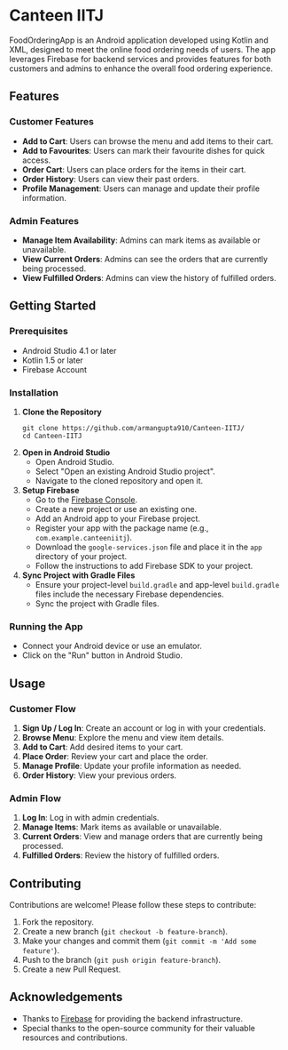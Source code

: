 <!DOCTYPE html>
<html lang="en">
<head>
    <meta charset="UTF-8">
    <meta name="viewport" content="width=device-width, initial-scale=1.0">
</head>
<body>

<h1>Canteen IITJ</h1>

<p>FoodOrderingApp is an Android application developed using Kotlin and XML, designed to meet the online food ordering needs of users. The app leverages Firebase for backend services and provides features for both customers and admins to enhance the overall food ordering experience.</p>

<h2>Features</h2>

<h3>Customer Features</h3>
<ul>
    <li><strong>Add to Cart</strong>: Users can browse the menu and add items to their cart.</li>
    <li><strong>Add to Favourites</strong>: Users can mark their favourite dishes for quick access.</li>
    <li><strong>Order Cart</strong>: Users can place orders for the items in their cart.</li>
    <li><strong>Order History</strong>: Users can view their past orders.</li>
    <li><strong>Profile Management</strong>: Users can manage and update their profile information.</li>
</ul>

<h3>Admin Features</h3>
<ul>
    <li><strong>Manage Item Availability</strong>: Admins can mark items as available or unavailable.</li>
    <li><strong>View Current Orders</strong>: Admins can see the orders that are currently being processed.</li>
    <li><strong>View Fulfilled Orders</strong>: Admins can view the history of fulfilled orders.</li>
</ul>

<h2>Getting Started</h2>

<h3>Prerequisites</h3>
<ul>
    <li>Android Studio 4.1 or later</li>
    <li>Kotlin 1.5 or later</li>
    <li>Firebase Account</li>
</ul>

<h3>Installation</h3>

<ol>
    <li><strong>Clone the Repository</strong>
        <pre><code>git clone https://github.com/armangupta910/Canteen-IITJ/
cd Canteen-IITJ</code></pre>
    </li>
    <li><strong>Open in Android Studio</strong>
        <ul>
            <li>Open Android Studio.</li>
            <li>Select "Open an existing Android Studio project".</li>
            <li>Navigate to the cloned repository and open it.</li>
        </ul>
    </li>
    <li><strong>Setup Firebase</strong>
        <ul>
            <li>Go to the <a href="https://console.firebase.google.com/" target="_blank">Firebase Console</a>.</li>
            <li>Create a new project or use an existing one.</li>
            <li>Add an Android app to your Firebase project.</li>
            <li>Register your app with the package name (e.g., <code>com.example.canteeniitj</code>).</li>
            <li>Download the <code>google-services.json</code> file and place it in the <code>app</code> directory of your project.</li>
            <li>Follow the instructions to add Firebase SDK to your project.</li>
        </ul>
    </li>
    <li><strong>Sync Project with Gradle Files</strong>
        <ul>
            <li>Ensure your project-level <code>build.gradle</code> and app-level <code>build.gradle</code> files include the necessary Firebase dependencies.</li>
            <li>Sync the project with Gradle files.</li>
        </ul>
    </li>
</ol>

<h3>Running the App</h3>
<ul>
    <li>Connect your Android device or use an emulator.</li>
    <li>Click on the "Run" button in Android Studio.</li>
</ul>

<h2>Usage</h2>

<h3>Customer Flow</h3>
<ol>
    <li><strong>Sign Up / Log In</strong>: Create an account or log in with your credentials.</li>
    <li><strong>Browse Menu</strong>: Explore the menu and view item details.</li>
    <li><strong>Add to Cart</strong>: Add desired items to your cart.</li>
    <li><strong>Place Order</strong>: Review your cart and place the order.</li>
    <li><strong>Manage Profile</strong>: Update your profile information as needed.</li>
    <li><strong>Order History</strong>: View your previous orders.</li>
</ol>

<h3>Admin Flow</h3>
<ol>
    <li><strong>Log In</strong>: Log in with admin credentials.</li>
    <li><strong>Manage Items</strong>: Mark items as available or unavailable.</li>
    <li><strong>Current Orders</strong>: View and manage orders that are currently being processed.</li>
    <li><strong>Fulfilled Orders</strong>: Review the history of fulfilled orders.</li>
</ol>

<h2>Contributing</h2>
<p>Contributions are welcome! Please follow these steps to contribute:</p>
<ol>
    <li>Fork the repository.</li>
    <li>Create a new branch (<code>git checkout -b feature-branch</code>).</li>
    <li>Make your changes and commit them (<code>git commit -m 'Add some feature'</code>).</li>
    <li>Push to the branch (<code>git push origin feature-branch</code>).</li>
    <li>Create a new Pull Request.</li>
</ol>

<h2>Acknowledgements</h2>
<ul>
    <li>Thanks to <a href="https://firebase.google.com/" target="_blank">Firebase</a> for providing the backend infrastructure.</li>
    <li>Special thanks to the open-source community for their valuable resources and contributions.</li>
</ul>

</body>
</html>

